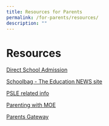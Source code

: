 ```yaml
---
title: Resources for Parents
permalink: /for-parents/resources/
description: ""
---
```


**Resources**
=============

[Direct School Admission](https://www.moe.gov.sg/secondary/dsa)

[Schoolbag - The Education NEWS site](https://www.schoolbag.edu.sg/)

[PSLE related info](https://www.seab.gov.sg/home/examinations/psle)

[Parenting with MOE](https://www.instagram.com/parentingwith.moesg/?hl=en)

[Parents Gateway](https://pg.moe.edu.sg/)